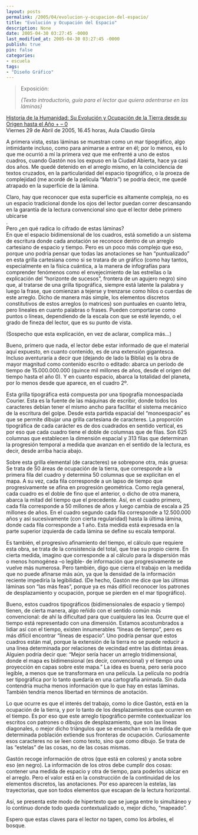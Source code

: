 ```yaml
---
layout: posts
permalink: /2005/04/evolucion-y-ocupacion-del-espacio/
title: "Evolución y Ocupación del Espacio"
description: None
date: 2005-04-30 03:27:45 -0000
last_modified_at: 2005-04-30 03:27:45 -0000
publish: true
pin: false
categories:
- escuela
tags:
- "Diseño Gráfico"
---
```

> Exposición:
>
> _{Texto introductorio, guía para el lector que quiera adentrarse en las láminas}_

[Historia de la Humanidad: Su Evolución y Ocupación de la Tierra desde su Origen hasta el Año + – 0](http://www.ead.pucv.cl/2005/exposicion-de-la-historia-de-la-humanidad/)  
Viernes 29 de Abril de 2005, 16.45 horas, Aula Claudio Girola

A primera vista, estas láminas se muestran como un mar tipográfico, algo intimidante incluso, como para animarse a entrar en él; por lo menos, es lo que me ocurrió a mí la primera vez que me enfrenté a uno de estos cuadros, cuando Gastón nos los expuso en la Ciudad Abierta, hace ya casi dos años. Me quedé detenido en el arreglo mismo, en la coincidencia de textos cruzados, en la particularidad del espacio tipográfico, o la proeza de complejidad (me acordé de la película “Matrix”) se podría decir, me quedé atrapado en la superficie de la lámina.

Claro, hay que reconocer que esta superficie es altamente compleja, no es un espacio tradicional donde los ojos del lector puedan correr descansando en la garantía de la lectura convencional sino que el lector debe primero ubicarse  
.  
Pero ¿en qué radica lo cifrado de estas láminas?  
En que el espacio bidimensional de los cuadros, está sometido a un sistema de escritura donde cada anotación se reconoce dentro de un arreglo cartesiano de espacio y tiempo. Pero es un poco más complejo que eso, porque uno podría pensar que todas las anotaciones se han “puntualizado” en esta grilla cartesiana como si se tratara de un gráfico (como hay tantos, especialmente en la física cuántica, a la manera de infografías para comprender fenómenos como el envejecimiento de las estrellas o la explicación del “horizonte de sucesos”, frontera de un agujero negro) sino que, al tratarse de una grilla tipográfica, siempre está latente la palabra y luego la frase, que comienzan a tejerse y trenzarse como hilos o cuerdas de este arreglo. Dicho de manera más simple, los elementos discretos constitutivos de estos arreglos (o matrices) son puntuales en cuanto letra, pero lineales en cuanto palabras o frases. Pueden comportarse como puntos o líneas, dependiendo de la escala con que se esté leyendo, o el grado de fineza del lector, que es su punto de vista.

(Sospecho que esta explicación, en vez de aclarar, complica más…)

Bueno, primero que nada, el lector debe estar informado de que el material aquí expuesto, en cuanto contenido, es de una extensión gigantesca. Incluso aventuraría a decir que (dejando de lado la Biblia) es la obra de mayor magnitud como contenido escrito o editado: abarca un período de tiempo de 15.000.000.000 (quince mil millones de años, desde el origen del tiempo hasta el año 0). Y en cuanto espacio, abarca la totalidad del planeta, por lo menos desde que aparece, en el cuadro 2º.

Esta grilla tipográfica está compuesta por una tipografía monoespaciada Courier. Esta es la fuente de las máquinas de escribir, donde todos los caracteres debían tener el mismo ancho para facilitar el sistema mecánico de la escritura del golpe. Desde esta partida espacial del “monoespacio” es que se permite dibujar una grilla cartesiana de caracteres. La proporción tipográfica de cada carácter es de dos cuadrados en sentido vertical, es por eso que cada cuadro tiene el doble de columnas que de filas. Son 625 columnas que establecen la dimensión espacial y 313 filas que determinan la progresión temporal a medida que avanzan en el sentido de la lectura, es decir, desde arriba hacia abajo.

Sobre esta grilla elemental (de caracteres) se sobrepone otra, más gruesa: Se trata de 50 áreas de ocupación de la tierra, que corresponde a la primera fila del cuadro y determina 50 columnas que se explicitan en el mapa. A su vez, cada fila corresponde a un lapso de tiempo que progresivamente se afina en progresión geométrica. Como regla general, cada cuadro es el doble de fino que el anterior, o dicho de otra manera, abarca la mitad del tiempo que el precedente. Así, en el cuadro primero, cada fila corresponde a 50 millones de años y luego cambia de escala a 25 millones de años. En el cuadro segundo cada fila corresponde a 12.500.000 años y así sucesivamente (con cierta regularidad) hasta la última lámina, donde cada fila corresponde a 1 año. Esta medida está expresada en la parte superior izquierda de cada lámina se define su escala temporal.

Es también, el progresivo afinamiento del tiempo, el cálculo que requiere esta obra, se trata de la consistencia del total, que trae su propio cierre. En cierta medida, imagino que corresponde a al cálculo para la dispersión más o menos homogénea –o legible- de información que progresivamente se vuelve más numerosa. Pero también, digo que cierra el trabajo en la medida que no puede afinarse más aún, ya que la densidad de la información reciente impediría la legibilidad. (De hecho, Gastón me dice que las últimas láminas son “las más feas”, porque ya es más difícil reconocer los patrones de desplazamiento y ocupación, porque se pierden en el mar tipográfico).

Bueno, estos cuadros tipográficos (bidimensionales de espacio y tiempo) tienen, de cierta manera, algo reñido con el sentido común más convencional: de ahí la dificultad para que cualquiera las lea. Ocurre que el tiempo está representado con una dimensión. Estamos acostumbrados a lidiar así con el tiempo, existen innumerables “líneas de tiempo”, pero es más difícil encontrar “líneas de espacio”. Uno podría pensar que estos cuadros están mal, porque la extensión de la tierra no se puede reducir a una línea determinada por relaciones de vecindad entre las distintas áreas. Alguien podría decir que: “Mejor sería hacer un arreglo tridimensional, donde el mapa es bidimensional (es decir, convencional) y el tiempo una proyección en capas sobre este mapa.” La idea es buena, pero sería poco legible, a menos que se transformara en una película. La película no podría ser tipográfica por lo tanto quedaría en una cartografía animada. Sin duda contendría mucha menos información que lo que hay en estas láminas. También tendría menos libertad en términos de anotación.

Lo que ocurre es que el interés del trabajo, como lo dice Gastón, está en la ocupación de la tierra, y por lo tanto de los desplazamientos que ocurren en el tiempo. Es por eso que este arreglo tipográfico permite contextualizar los escritos con patrones o dibujos de desplazamiento, que son las líneas diagonales, o mejor dicho triángulos que se ensanchan en la medida de que determinada población extiende sus fronteras de ocupación. Curiosamente esos caracteres no se leen como texto, sino que como dibujo. Se trata de las “estelas” de las cosas, no de las cosas mismas.

Gastón recoge información de otros (que está en colores) y anota sobre eso (en negro). La información de los otros debe cumplir dos cosas: contener una medida de espacio y otra de tiempo, para poderlos ubicar en el arreglo. Pero el valor está en la construcción de la continuidad de los elementos discretos, las anotaciones. Por eso aparecen la estelas, las trayectorias, que son todos elementos que escapan de la lectura horizontal.

Así, se presenta este modo de hipertexto que se juega entre lo simultáneo y lo continuo donde todo queda contextualizado o, mejor dicho, “mapeado”.

Espero que estas claves para el lector no tapen, como los árboles, el bosque.
